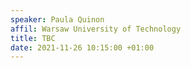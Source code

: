 ```yaml
---
speaker: Paula Quinon
affil: Warsaw University of Technology
title: TBC
date: 2021-11-26 10:15:00 +01:00
---
```

